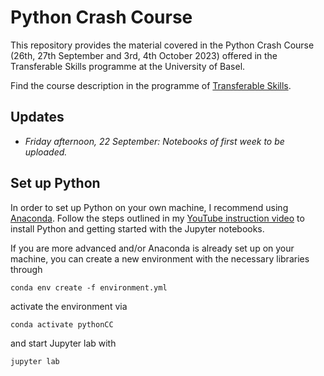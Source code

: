 # Python Crash Course

This repository provides the material covered in the Python Crash Course (26th, 27th September and 3rd,  4th October 2023) offered in the Transferable Skills programme at the University of Basel.

Find the course description in the programme of [Transferable Skills](https://fortbildung.unibas.ch/courses/organizer/transferable-skills/python-crash-course-for-beginners-296877).

## Updates

* *Friday afternoon, 22 September: Notebooks of first week to be uploaded.*

## Set up Python

In order to set up Python on your own machine, I recommend using [Anaconda](https://www.anaconda.com/products/individual). Follow the steps outlined in my [YouTube instruction video](https://youtu.be/-RJnYbxVZTg) to install Python and getting started with the Jupyter notebooks.

If you are more advanced and/or Anaconda is already set up on your machine, you can create a new environment with the necessary libraries through

```
conda env create -f environment.yml
``` 

activate the environment via

```
conda activate pythonCC
``` 

and start Jupyter lab with

```
jupyter lab
``` 
